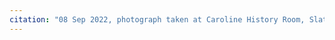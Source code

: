 ```yaml
---
citation: "08 Sep 2022, photograph taken at Caroline History Room, Slaterville Springs NY."
---
```



